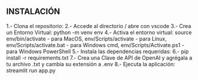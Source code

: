 ## INSTALACIÓN

1.- Clona el repositorio:
2.- Accede al directorio / abre con vscode
3.- Crea un Entorno Virtual:
	python -m venv env
4.- Activa el entorno virtual: source env/bin/activate - para MacOS, env/Scripts/activate - para Linux, env/Scripts/activate.bat - para Windows cmd, env/Scripts/Activate.ps1 - para Windows PowerShell
5.- Instala las dependencias requeridas:
6.- pip install -r requirements.txt
7.- Crea una Clave de API de OpenAI y agrégala a tu archivo .txt y cambia su extensión a .env
8.- Ejecuta la aplicación:
	streamlit run app.py